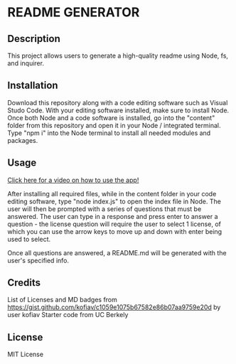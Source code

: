 # README GENERATOR

## Description

This project allows users to generate a high-quality readme using Node, fs, and inquirer.

## Installation

Download this repository along with a code editing software such as Visual Studo Code. With your editing software installed, make sure to install Node. Once both Node and a code software is installed, go into the "content" folder from this repository and open it in your Node / integrated terminal. Type "npm i" into the Node terminal to install all needed modules and packages.

## Usage

<a href="https://drive.google.com/file/d/1Gwm8nlNABKj7PZpXdRqbf2G98LRmg_vy/view">Click here for a video on how to use the app!</a>

After installing all required files, while in the content folder in your code editing software, type "node index.js" to open the index file in Node. The user will then be prompted with a series of questions that must be answered. The user can type in a response and press enter to answer a question - the license question will require the user to select 1 license, of which you can use the arrow keys to move up and down with enter being used to select.

Once all questions are answered, a README.md will be generated with the user's specified info.

## Credits

List of Licenses and MD badges from https://gist.github.com/kofiav/c1059e1075b67582e86b07aa9759e20d by user kofiav
Starter code from UC Berkely

## License

MIT License
